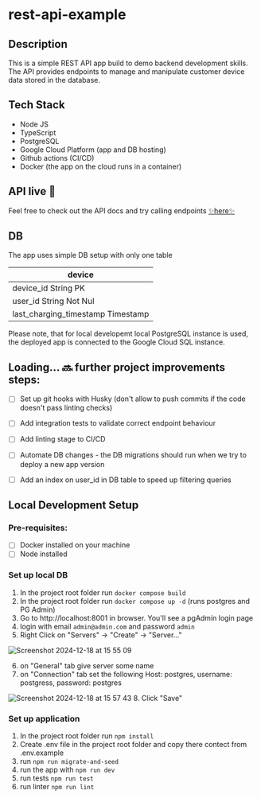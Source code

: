 # rest-api-example


## Description
This is a simple REST API app build to demo backend development skills. The API provides endpoints to manage and manipulate customer device data stored in the database.


## Tech Stack
* Node JS
* TypeScript
* PostgreSQL
* Google Cloud Platform (app and DB hosting)
* Github actions (CI/CD)
* Docker (the app on the cloud runs in a container)
  

## API live 🥳
Feel free to check out the API docs and try calling endpoints  [✨here✨](https://rest-api-example-441248121323.europe-north1.run.app/api-docs)



## DB
The app uses simple DB setup with only one table 

|               device              |                    
|-----------------------------------|
|device_id String PK                |
|user_id String Not Nul             |
|last_charging_timestamp   Timestamp|


Please note, that for local developemt local PostgreSQL instance is used, the deployed app is connected to the Google Cloud SQL instance.


## Loading... 🔜  further project improvements steps:
- [ ] Set up git hooks with Husky (don't allow to push commits if the code doesn't pass linting checks)
- [ ] Add integration tests to validate correct endpoint behaviour
- [ ] Add linting stage to CI/CD 
- [ ] Automate DB changes - the DB migrations should run when we try to deploy a new app version
- [ ] Add an index on user_id in DB table to speed up filtering queries



## Local Development Setup

### Pre-requisites:
- [ ] Docker installed on your machine
- [ ] Node installed

### Set up local DB
1. In the project root folder run `docker compose build`
2. In the project root folder run `docker compose up -d` (runs postgres and PG Admin)
3. Go to http://localhost:8001 in browser. You'll see a pgAdmin login page
4. login with email `admin@admin.com` and password `admin`
5. Right Click on "Servers" -> "Create" -> "Server..."

  ![Screenshot 2024-12-18 at 15 55 09](https://github.com/user-attachments/assets/2c8e0d9e-6173-4b32-90c9-1d30c970bdfd)

6. on "General" tab give server some name
7. on "Connection" tab set the following Host: postgres, username: postgress, password: postgres

  ![Screenshot 2024-12-18 at 15 57 43](https://github.com/user-attachments/assets/b72598a8-c47d-4461-8c25-0133e39c4b79)
8. Click "Save"

### Set up application
1. In the project root folder run `npm install`
2. Create .env file in the project root folder and copy there contect from .env.example
3. run `npm run migrate-and-seed`
4. run the app with `npm run dev`
5. run tests `npm run test`
6. run linter `npm run lint`
